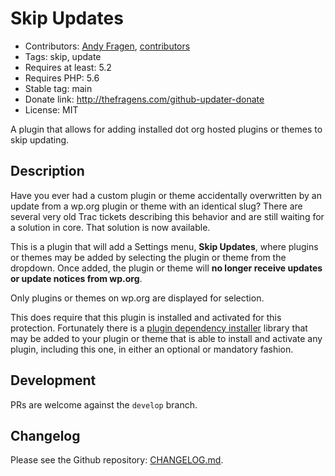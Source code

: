 # Skip Updates

* Contributors: [Andy Fragen](https://github.com/afragen), [contributors](https://github.com/afragen/skip-updates/graphs/contributors)
* Tags: skip, update
* Requires at least: 5.2
* Requires PHP: 5.6
* Stable tag: main
* Donate link: http://thefragens.com/github-updater-donate
* License: MIT

A plugin that allows for adding installed dot org hosted plugins or themes to skip updating.

## Description

Have you ever had a custom plugin or theme accidentally overwritten by an update from a wp.org plugin or theme with an identical slug? There are several very old Trac tickets describing this behavior and are still waiting for a solution in core. That solution is now available.

This is a plugin that will add a Settings menu, **Skip Updates**, where plugins or themes may be added by selecting the plugin or theme from the dropdown. Once added, the plugin or theme will **no longer receive updates or update notices from wp.org**.

Only plugins or themes on wp.org are displayed for selection.

This does require that this plugin is installed and activated for this protection. Fortunately there is a [plugin dependency installer](https://github.com/afragen/wp-dependency-installer) library that may be added to your plugin or theme that is able to install and activate any plugin, including this one, in either an optional or mandatory fashion.

## Development
PRs are welcome against the `develop` branch.

## Changelog

Please see the Github repository: [CHANGELOG.md](https://github.com/afragen/skip-updates/blob/main/CHANGES.md).
